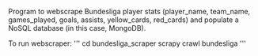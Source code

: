 Program to webscrape Bundesliga player stats (player_name, team_name, games_played, goals, assists, yellow_cards, red_cards) and populate a NoSQL database (in this case, MongoDB).

To run webscraper:
'''
cd bundesliga_scraper
scrapy crawl bundesliga
'''


